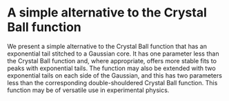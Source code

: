 # A simple alternative to the Crystal Ball function

We present a simple alternative to the Crystal Ball function that has an exponential tail stitched to a Gaussian core. It has one parameter less than the Crystal Ball function and, where appropriate, offers more stable fits to peaks with exponential tails. The function may also be extended with two exponential tails on each side of the Gaussian, and this has two parameters less than the corresponding double-shouldered Crystal Ball function. This function may be of versatile use in experimental physics.
